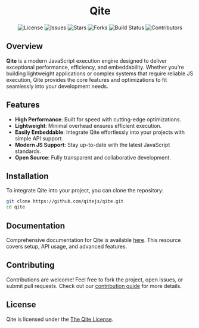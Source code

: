 <h1 align="center">Qite</h1>

<div align="center">

![License](https://img.shields.io/badge/License-The_Qite_License-blue)
![Issues](https://img.shields.io/github/issues/qitejs/qite)
![Stars](https://img.shields.io/github/stars/qitejs/qite)
![Forks](https://img.shields.io/github/forks/qitejs/qite)
![Build Status](https://img.shields.io/github/actions/workflow/status/qitejs/qite/build.yml?branch=main)
![Contributors](https://img.shields.io/github/contributors/qitejs/qite)

</div>

## Overview
**Qite** is a modern JavaScript execution engine designed to deliver exceptional performance, efficiency, and embeddability. Whether you're building lightweight applications or complex systems that require reliable JS execution, Qite provides the core features and optimizations to fit seamlessly into your development needs.

## Features
- **High Performance**: Built for speed with cutting-edge optimizations.
- **Lightweight**: Minimal overhead ensures efficient execution.
- **Easily Embeddable**: Integrate Qite effortlessly into your projects with simple API support.
- **Modern JS Support**: Stay up-to-date with the latest JavaScript standards.
- **Open Source**: Fully transparent and collaborative development.

## Installation
To integrate Qite into your project, you can clone the repository:

```bash
git clone https://github.com/qitejs/qite.git
cd qite
```

## Documentation
Comprehensive documentation for Qite is available [here](https://github.com/qitejs/qite/blob/master/docs/getting-started.md). This resource covers setup, API usage, and advanced features.

## Contributing
Contributions are welcome! Feel free to fork the project, open issues, or submit pull requests. Check out our [contribution guide](https://github.com/qitejs/qite/blob/master/CONTRIBUTING.md) for more details.

## License
Qite is licensed under the [The Qite License](https://github.com/qitejs/qite/blob/master/LICENSE).
